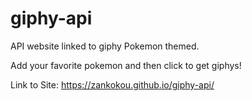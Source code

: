 # giphy-api

API website linked to giphy
Pokemon themed.

Add your favorite pokemon and then click to get giphys!

Link to Site:
https://zankokou.github.io/giphy-api/